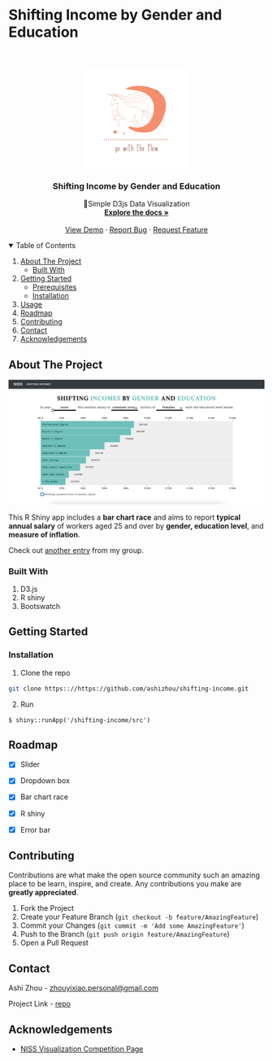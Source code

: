 # Shifting Income by Gender and Education
<!-- PROJECT LOGO -->
<br />
<p align="center">
  <a href="https://github.com/ashizhou/shifting-income">
    <img src="src/pic/logo.png" alt="Logo" width="200" height="200">
  </a>

  <h3 align="center">Shifting Income by Gender and Education</h3>

  <p align="center">
     🚀Simple D3js Data Visualization 
    <br />
    <a href="https://github.com/ashizhou/shifting-income"><strong>Explore the docs »</strong></a>
    <br />
    <br />
    <a href="https://ashizhou.shinyapps.io/d3_rshiny_dashboard/">View Demo</a>
    ·
    <a href="https://github.com/ashizhou/shifting-income/issues">Report Bug</a>
    ·
    <a href="https://github.com/ashizhou/shifting-income/issues">Request Feature</a>
  </p>
</p>

<!-- TABLE OF CONTENTS -->
<details open="open">
  <summary>Table of Contents</summary>
  <ol>
    <li>
      <a href="#about-the-project">About The Project</a>
      <ul>
        <li><a href="#built-with">Built With</a></li>
      </ul>
    </li>
    <li>
      <a href="#getting-started">Getting Started</a>
      <ul>
        <li><a href="#prerequisites">Prerequisites</a></li>
        <li><a href="#installation">Installation</a></li>
      </ul>
    </li>
    <li><a href="#usage">Usage</a></li>
    <li><a href="#roadmap">Roadmap</a></li>
    <li><a href="#contributing">Contributing</a></li>
    <li><a href="#contact">Contact</a></li>
    <li><a href="#acknowledgements">Acknowledgements</a></li>
  </ol>
</details>

<!-- ABOUT THE PROJECT -->
## About The Project
  
  
![](src/pic/example.png)
  
  
This R Shiny app includes a **bar chart race** and aims to report **typical annual salary** of workers aged 25 and over by **gender, education level**, and **measure of inflation**. 

Check out [another entry](https://github.com/supertrashpanda/BeautifulBars) from my group.


### Built With
1. D3.js
2. R shiny
3. Bootswatch


<!-- GETTING STARTED -->
## Getting Started

### Installation

1. Clone the repo
```sh
git clone https:://https://github.com/ashizhou/shifting-income.git
```
2. Run
```
$ shiny::runApp('/shifting-income/src')
```

<!-- ROADMAP -->
## Roadmap
- [x] Slider 

- [x] Dropdown box

- [x] Bar chart race

- [x] R shiny 

- [x] Error bar

<!-- CONTRIBUTING -->
## Contributing

Contributions are what make the open source community such an amazing place to be learn, inspire, and create. Any contributions you make are **greatly appreciated**.

1. Fork the Project
2. Create your Feature Branch (`git checkout -b feature/AmazingFeature`)
3. Commit your Changes (`git commit -m 'Add some AmazingFeature'`)
4. Push to the Branch (`git push origin feature/AmazingFeature`)
5. Open a Pull Request



<!-- CONTACT -->
## Contact

Ashi Zhou - zhouyixiao.personal@gmail.com

Project Link - [repo](https://github.com/ashizhou/shifting-income)



<!-- ACKNOWLEDGEMENTS -->
## Acknowledgements
  
* [NISS Visualization Competition Page](https://www.niss.org/events/niss-statistically-accurate-interactive-displays-graphics-0)



